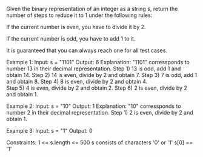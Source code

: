 
Given the binary representation of an integer as a string s, return the number of steps to reduce it to 1 under the following rules:

If the current number is even, you have to divide it by 2.

If the current number is odd, you have to add 1 to it.

It is guaranteed that you can always reach one for all test cases.

 
Example 1:
Input: s = "1101"
Output: 6
Explanation: "1101" corressponds to number 13 in their decimal representation.
Step 1) 13 is odd, add 1 and obtain 14. 
Step 2) 14 is even, divide by 2 and obtain 7.
Step 3) 7 is odd, add 1 and obtain 8.
Step 4) 8 is even, divide by 2 and obtain 4.  
Step 5) 4 is even, divide by 2 and obtain 2. 
Step 6) 2 is even, divide by 2 and obtain 1.  

Example 2:
Input: s = "10"
Output: 1
Explanation: "10" corressponds to number 2 in their decimal representation.
Step 1) 2 is even, divide by 2 and obtain 1.  

Example 3:
Input: s = "1"
Output: 0
 
Constraints:
1 <= s.length <= 500
s consists of characters '0' or '1'
s[0] == '1'